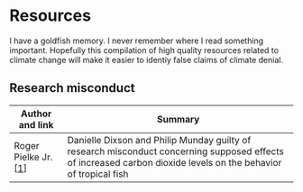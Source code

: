 # Resources

I have a goldfish memory. I never remember where I read something important. Hopefully this compilation of high quality resources related to climate change will make it easier to identiy false claims of climate denial.

## Research misconduct

| Author and link | Summary |
| --- | --- |
| Roger Pielke Jr. [[1](https://rogerpielkejr.substack.com/p/fish-and-foul)] | Danielle Dixson and Philip Munday guilty of research misconduct concerning supposed effects of increased carbon dioxide levels on the behavior of tropical fish |
